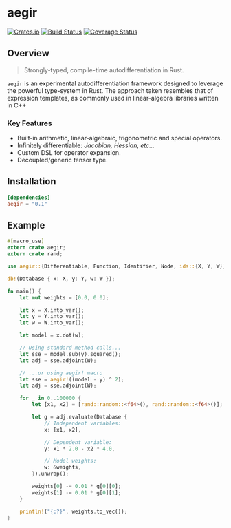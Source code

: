 # aegir

[![Crates.io](https://img.shields.io/crates/v/aegir.svg)](https://crates.io/crates/aegir)
[![Build Status](https://travis-ci.org/tspooner/aegir.svg?branch=master)](https://travis-ci.org/tspooner/aegir)
[![Coverage Status](https://coveralls.io/repos/github/tspooner/aegir/badge.svg?branch=master)](https://coveralls.io/github/tspooner/aegir?branch=master)

## Overview

> Strongly-typed, compile-time autodifferentiation in Rust.

`aegir` is an experimental autodifferentiation framework designed to leverage the powerful type-system in Rust. The approach taken resembles that of expression templates, as commonly used in linear-algebra libraries written in C++

### Key Features
- Built-in arithmetic, linear-algebraic, trigonometric and special operators.
- Infinitely differentiable: _Jacobian, Hessian, etc..._
- Custom DSL for operator expansion.
- Decoupled/generic tensor type.

## Installation

```toml
[dependencies]
aegir = "0.1"
```

## Example

```rust
#[macro_use]
extern crate aegir;
extern crate rand;

use aegir::{Differentiable, Function, Identifier, Node, ids::{X, Y, W}};

db!(Database { x: X, y: Y, w: W });

fn main() {
    let mut weights = [0.0, 0.0];

    let x = X.into_var();
    let y = Y.into_var();
    let w = W.into_var();

    let model = x.dot(w);

    // Using standard method calls...
    let sse = model.sub(y).squared();
    let adj = sse.adjoint(W);

    // ...or using aegir! macro
    let sse = aegir!((model - y) ^ 2);
    let adj = sse.adjoint(W);

    for _ in 0..100000 {
        let [x1, x2] = [rand::random::<f64>(), rand::random::<f64>()];

        let g = adj.evaluate(Database {
            // Independent variables:
            x: [x1, x2],

            // Dependent variable:
            y: x1 * 2.0 - x2 * 4.0,

            // Model weights:
            w: &weights,
        }).unwrap();

        weights[0] -= 0.01 * g[0][0];
        weights[1] -= 0.01 * g[0][1];
    }

    println!("{:?}", weights.to_vec());
}
```
